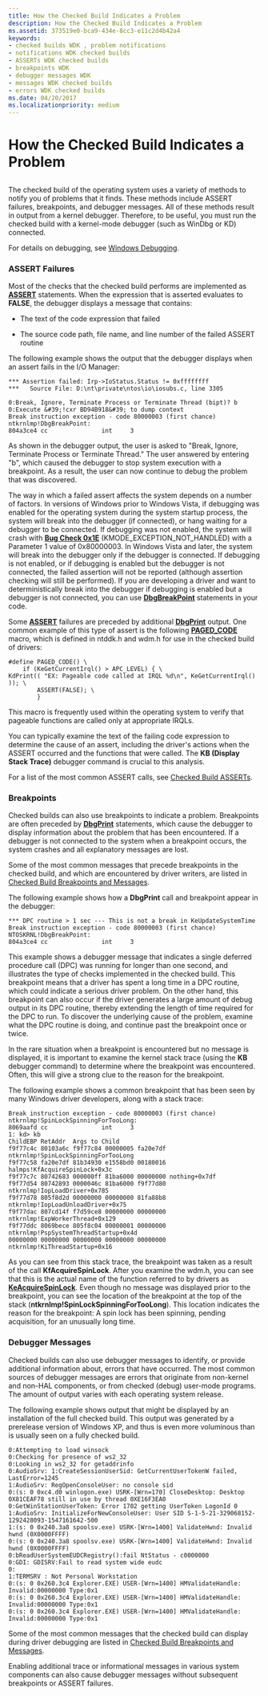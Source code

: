 ```yaml
---
title: How the Checked Build Indicates a Problem
description: How the Checked Build Indicates a Problem
ms.assetid: 373519e0-bca9-434e-8cc3-e11c2d4b42a4
keywords:
- checked builds WDK , problem notifications
- notifications WDK checked builds
- ASSERTs WDK checked builds
- breakpoints WDK
- debugger messages WDK
- messages WDK checked builds
- errors WDK checked builds
ms.date: 04/20/2017
ms.localizationpriority: medium
---
```


# How the Checked Build Indicates a Problem


## <span id="ddk_how_the_checked_build_indicates_a_problem_tools"></span><span id="DDK_HOW_THE_CHECKED_BUILD_INDICATES_A_PROBLEM_TOOLS"></span>


The checked build of the operating system uses a variety of methods to notify you of problems that it finds. These methods include ASSERT failures, breakpoints, and debugger messages. All of these methods result in output from a kernel debugger. Therefore, to be useful, you must run the checked build with a kernel-mode debugger (such as WinDbg or KD) connected.

For details on debugging, see [Windows Debugging](https://msdn.microsoft.com/library/windows/hardware/ff551063).

### <span id="assert_failures"></span><span id="ASSERT_FAILURES"></span>ASSERT Failures

Most of the checks that the checked build performs are implemented as [**ASSERT**](https://msdn.microsoft.com/library/windows/hardware/ff542107) statements. When the expression that is asserted evaluates to **FALSE**, the debugger displays a message that contains:

-   The text of the code expression that failed

-   The source code path, file name, and line number of the failed ASSERT routine

The following example shows the output that the debugger displays when an assert fails in the I/O Manager:

```
*** Assertion failed: Irp->IoStatus.Status != 0xffffffff
***   Source File: D:\nt\private\ntos\io\iosubs.c, line 3305

0:Break, Ignore, Terminate Process or Terminate Thread (bipt)? b
0:Execute &#39;!cxr BD94B918&#39; to dump context
Break instruction exception - code 80000003 (first chance)
ntkrnlmp!DbgBreakPoint:
804a3ce4 cc               int     3
```

As shown in the debugger output, the user is asked to "Break, Ignore, Terminate Process or Terminate Thread." The user answered by entering "b", which caused the debugger to stop system execution with a breakpoint. As a result, the user can now continue to debug the problem that was discovered.

The way in which a failed assert affects the system depends on a number of factors. In versions of Windows prior to Windows Vista, if debugging was enabled for the operating system during the system startup process, the system will break into the debugger (if connected), or hang waiting for a debugger to be connected. If debugging was not enabled, the system will crash with [**Bug Check 0x1E**](https://msdn.microsoft.com/library/windows/hardware/ff557408) (KMODE\_EXCEPTION\_NOT\_HANDLED) with a Parameter 1 value of 0x80000003. In Windows Vista and later, the system will break into the debugger only if the debugger is connected. If debugging is not enabled, or if debugging is enabled but the debugger is not connected, the failed assertion will not be reported (although assertion checking will still be performed). If you are developing a driver and want to deterministically break into the debugger if debugging is enabled but a debugger is not connected, you can use [**DbgBreakPoint**](https://msdn.microsoft.com/library/windows/hardware/ff543626) statements in your code.

Some [**ASSERT**](https://msdn.microsoft.com/library/windows/hardware/ff542107) failures are preceded by additional [**DbgPrint**](https://msdn.microsoft.com/library/windows/hardware/ff543632) output. One common example of this type of assert is the following [**PAGED\_CODE**](https://msdn.microsoft.com/library/windows/hardware/ff558773) macro, which is defined in ntddk.h and wdm.h for use in the checked build of drivers:

```
#define PAGED_CODE() \
    if (KeGetCurrentIrql() > APC_LEVEL) { \
KdPrint(( "EX: Pageable code called at IRQL %d\n", KeGetCurrentIrql() )); \
        ASSERT(FALSE); \
        }
```

This macro is frequently used within the operating system to verify that pageable functions are called only at appropriate IRQLs.

You can typically examine the text of the failing code expression to determine the cause of an assert, including the driver's actions when the ASSERT occurred and the functions that were called. The **KB (Display Stack Trace)** debugger command is crucial to this analysis.

For a list of the most common ASSERT calls, see [Checked Build ASSERTs](checked-build-asserts.md).

### <span id="breakpoints"></span><span id="BREAKPOINTS"></span>Breakpoints

Checked builds can also use breakpoints to indicate a problem. Breakpoints are often preceded by [**DbgPrint**](https://msdn.microsoft.com/library/windows/hardware/ff543632) statements, which cause the debugger to display information about the problem that has been encountered. If a debugger is not connected to the system when a breakpoint occurs, the system crashes and all explanatory messages are lost.

Some of the most common messages that precede breakpoints in the checked build, and which are encountered by driver writers, are listed in [Checked Build Breakpoints and Messages](checked-build-breakpoints-and-messages.md).

The following example shows how a **DbgPrint** call and breakpoint appear in the debugger:

```
*** DPC routine > 1 sec --- This is not a break in KeUpdateSystemTime
Break instruction exception - code 80000003 (first chance)
NTOSKRNL!DbgBreakPoint:
804a3ce4 cc               int     3
```

This example shows a debugger message that indicates a single deferred procedure call (DPC) was running for longer than one second, and illustrates the type of checks implemented in the checked build. This breakpoint means that a driver has spent a long time in a DPC routine, which could indicate a serious driver problem. On the other hand, this breakpoint can also occur if the driver generates a large amount of debug output in its DPC routine, thereby extending the length of time required for the DPC to run. To discover the underlying cause of the problem, examine what the DPC routine is doing, and continue past the breakpoint once or twice.

In the rare situation when a breakpoint is encountered but no message is displayed, it is important to examine the kernel stack trace (using the **KB** debugger command) to determine where the breakpoint was encountered. Often, this will give a strong clue to the reason for the breakpoint.

The following example shows a common breakpoint that has been seen by many Windows driver developers, along with a stack trace:

```
Break instruction exception - code 80000003 (first chance)
ntkrnlmp!SpinLockSpinningForTooLong:
8069aafd cc               int     3
1: kd> kb
ChildEBP RetAddr  Args to Child              
f9f77c4c 80103a6c f9f77c84 00000005 fa20e7df ntkrnlmp!SpinLockSpinningForTooLong
f9f77c58 fa20e7df 81b34930 e1558bd0 00180016 halmps!KfAcquireSpinLock+0x3c
f9f77c7c 80742683 000000ff 81ba6000 00000000 nothing+0x7df
f9f77d54 80742893 0000046c 81ba6000 f9f77d80 ntkrnlmp!IopLoadDriver+0x785
f9f77d78 805f8d2d 00000000 00000000 81fa88b8 ntkrnlmp!IopLoadUnloadDriver+0x75
f9f77dac 807cd14f f7d59ce8 00000000 00000000 ntkrnlmp!ExpWorkerThread+0x129
f9f77ddc 8069bece 805f8c04 00000001 00000000 ntkrnlmp!PspSystemThreadStartup+0x4d
00000000 00000000 00000000 00000000 00000000 ntkrnlmp!KiThreadStartup+0x16
```

As you can see from this stack trace, the breakpoint was taken as a result of the call **KfAcquireSpinLock**. After you examine the wdm.h, you can see that this is the actual name of the function referred to by drivers as [**KeAcquireSpinLock**](https://msdn.microsoft.com/library/windows/hardware/ff551917). Even though no message was displayed prior to the breakpoint, you can see the location of the breakpoint at the top of the stack (**ntkrnlmp!SpinLockSpinningForTooLong**). This location indicates the reason for the breakpoint: A spin lock has been spinning, pending acquisition, for an unusually long time.

### <span id="debugger_messages"></span><span id="DEBUGGER_MESSAGES"></span>Debugger Messages

Checked builds can also use debugger messages to identify, or provide additional information about, errors that have occurred. The most common sources of debugger messages are errors that originate from non-kernel and non-HAL components, or from checked (debug) user-mode programs. The amount of output varies with each operating system release.

The following example shows output that might be displayed by an installation of the full checked build. This output was generated by a prerelease version of Windows XP, and thus is even more voluminous than is usually seen on a fully checked build.

```
0:Attempting to load winsock
0:Checking for presence of ws2_32
0:Looking in ws2_32 for getaddrinfo
0:AudioSrv: 1:CreateSessionUserSid: GetCurrentUserTokenW failed, LastError=1245
1:AudioSrv: RegOpenConsoleUser: no console sid
0:(s: 0 0xc4.d0 winlogon.exe) USRK-[Wrn=170] CloseDesktop: Desktop 0X81CEAF78 still in use by thread 0XE16F3EA0
0:GetWinStationUserToken: Error 1702 getting UserToken LogonId 0
1:AudioSrv: InitializeForNewConsoleUser: User SID S-1-5-21-329068152-1292428093-1547161642-500
1:(s: 0 0x240.3a8 spoolsv.exe) USRK-[Wrn=1400] ValidateHwnd: Invalid hwnd (0X0000FFFF)
0:(s: 0 0x240.3a8 spoolsv.exe) USRK-[Wrn=1400] ValidateHwnd: Invalid hwnd (0X0000FFFF)
0:bReadUserSystemEUDCRegistry():fail NtStatus - c0000000
0:GDI: GDISRV:Fail to read system wide eudc
0:
1:TERMSRV : Not Personal Workstation
0:(s: 0 0x260.3c4 Explorer.EXE) USER-[Wrn=1400] HMValidateHandle: Invalid:00000000 Type:0x1
0:(s: 0 0x260.3c4 Explorer.EXE) USER-[Wrn=1400] HMValidateHandle: Invalid:00000000 Type:0x1
0:(s: 0 0x260.3c4 Explorer.EXE) USER-[Wrn=1400] HMValidateHandle: Invalid:00000000 Type:0x1
```

Some of the most common messages that the checked build can display during driver debugging are listed in [Checked Build Breakpoints and Messages](checked-build-breakpoints-and-messages.md).

Enabling additional trace or informational messages in various system components can also cause debugger messages without subsequent breakpoints or ASSERT failures.

 

 





